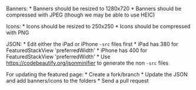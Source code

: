 Banners:
	* Banners should be resized to 1280x720
	* Banners should be compressed with JPEG (though we may be able to use HEIC)

Icons:
	* Icons should be resized to 250x250
	* Icons should be compressed with PNG

JSON:
	* Edit either the iPad or iPhone `-src` files first
	* iPad has 380 for FeaturedStackView 'preferredWidth'
	* iPhone has 400 for FeaturedStackView 'preferredWidth'
	* Use https://codebeautify.org/jsonminifier to generate the non `-src` files

For updating the featured page:
	* Create a fork/branch
	* Update the JSON and add banners/icons to the folders
	* Send a pull request